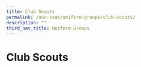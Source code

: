 ```yaml
---
title: Club Scouts
permalink: /our-ccas/uniform-groups/club-scouts/
description: ""
third_nav_title: Uniform Groups
---
```

# **Club Scouts**

